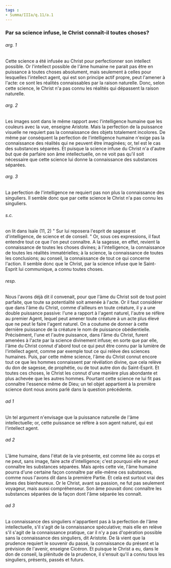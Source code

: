 ```yaml
---
tags : 
- Summa/IIIa/q.11/a.1
---
```


### Par sa science infuse, le Christ connaît-il toutes choses?

###### arg. 1
Cette science a été infusée au Christ pour perfectionner son intellect possible. Or l'intellect possible de l'âme humaine ne parait pas être en puissance à toutes choses absolument, mais seulement à celles pour lesquelles l'intellect agent, qui est son principe actif propre, peut l'amener à l'acte: ce sont les réalités connaissables par la raison naturelle. Donc, selon cette science, le Christ n'a pas connu les réalités qui dépassent la raison naturelle. 

###### arg. 2
Les images sont dans le même rapport avec l'intelligence humaine que les couleurs avec la vue, enseigne Aristote. Mais la perfection de la puissance visuelle ne requiert pas la connaissance des objets totalement incolores. De même par conséquent la perfection de l'intelligence humaine n'exige pas la connaissance des réalités qui ne peuvent être imaginées; or, tel est le cas des substances séparées. Et puisque la science infuse du Christ n'a d'autre but que de parfaire son âme intellectuelle, on ne voit pas qu'il soit nécessaire que cette science lui donne la connaissance des substances séparées. 

###### arg. 3
La perfection de l'intelligence ne requiert pas non plus la connaissance des singuliers. Il semble donc que par cette science le Christ n'a pas connu les singuliers. 

###### s.c.
on lit dans Isaïe (11, 2) " Sur lui reposera l'esprit de sagesse et d'intelligence, de science et de conseil. " Or, sous ces expressions, il faut entendre tout ce que l'on peut connaître. A la sagesse, en effet, revient la connaissance de toutes les choses divines; à l'intelligence, la connaissance de toutes les réalités immatérielles; à la science, la connaissance de toutes les conclusions; au conseil, la connaissance de tout ce qui concerne l'action. Il semble donc que le Christ, par la science infuse que le Saint-Esprit lui communique, a connu toutes choses. 

###### resp.
Nous l'avons déjà dit il convenait, pour que l'âme du Christ soit de tout point parfaite, que toute sa potentialité soit amenée à l'acte. Or il faut considérer que dans l'âme du Christ, comme d'ailleurs en toute créature, il y a une double puissance passive: l'une a rapport à l'agent naturel, l'autre se réfère au premier Agent, lequel peut amener toute créature à un acte plus élevé que ne peut le faire l'agent naturel. On a coutume de donner à cette dernière puissance de la créature le nom de puissance obédientielle. Précisément, l'une et l'autre puissance, dans l'âme du Christ, furent amenées à l'acte par la science divinement infuse; en sorte que par elle, l'âme du Christ connut d'abord tout ce qui peut être connu par la lumière de l'intellect agent, comme par exemple tout ce qui relève des sciences humaines. Puis, par cette même science, l'âme du Christ connut encore tout ce que les hommes connaissent par révélation divine, que cela relève du don de sagesse, de prophétie, ou de tout autre don du Saint-Esprit. Et toutes ces choses, le Christ les connut d'une manière plus abondante et plus achevée que les autres hommes. Pourtant cette science ne lui fit pas connaître l'essence même de Dieu; un tel objet appartient à la première science dont nous avons parlé dans la question précédente. 

###### ad 1
Un tel argument n'envisage que la puissance naturelle de l'âme intellectuelle; or, cette puissance se réfère à son agent naturel, qui est l'intellect agent. 

###### ad 2
L'âme humaine, dans l'état de la vie présente, est comme liée au corps et ne peut, sans image, faire acte d'intelligence; c'est pourquoi elle ne peut connaître les substances séparées. Mais après cette vie, l'âme humaine pourra d'une certaine façon connaître par elle-même ces substances, comme nous l'avons dit dans la première Partie. Et cela est surtout vrai des âmes des bienheureux. Or le Christ, avant sa passion, ne fut pas seulement voyageur, mais aussi compréhenseur. Son âme pouvait donc connaître les substances séparées de la façon dont l'âme séparée les connaît. 

###### ad 3
La connaissance des singuliers n'appartient pas à la perfection de l'âme intellectuelle, s'il s'agit de la connaissance spéculative; mais elle en relève s'il s'agit de la connaissance pratique, car il n'y a pas d'opération possible sans la connaissance des singuliers, dit Aristote. De là vient que la prudence requiert le souvenir du passé, la connaissance du présent et la prévision de l'avenir, enseigne Cicéron. Et puisque le Christ a eu, dans le don de conseil, la plénitude de la prudence, il s'ensuit qu'il a connu tous les singuliers, présents, passés et futurs. 

